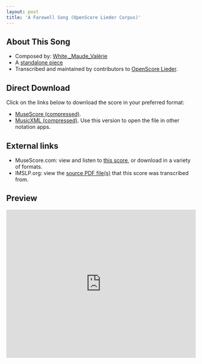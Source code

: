 ```yaml
---
layout: post
title: 'A Farewell Song (OpenScore Lieder Corpus)'
---
```


## About This Song

- Composed by: [White,_Maude_Valérie](https://fourscoreandmore.org/openscore/lieder/White,_Maude_Valérie)
- A [standalone piece](https://fourscoreandmore.org/openscore/lieder/White,_Maude_Valérie/_)
- Transcribed and maintained by contributors to [OpenScore Lieder].

[OpenScore Lieder]: https://musescore.com/openscore-lieder-corpus

## Direct Download

Click on the links below to download the score in your preferred format:
- [MuseScore (compressed)](https://github.com/openscore/lieder/blob/main/scores/White,_Maude_Valérie/_/A_Farewell_Song/lc6230776.mscz?raw=true).
- [MusicXML (compressed)](https://github.com/openscore/lieder/blob/main/scores/White,_Maude_Valérie/_/A_Farewell_Song/lc6230776.mxl?raw=true). Use this version to open the file in other notation apps.

## External links

- MuseScore.com: view and listen to [this score][MuseScore], or download in a variety of formats.
- IMSLP.org: view the [source PDF file(s)][IMSLP] that this score was transcribed from.

[MuseScore]: https://musescore.com/score/6230776
[IMSLP]: https://imslp.org/wiki/Special:ReverseLookup/629934

## Preview

<iframe width="100%" height="394" src="https://musescore.com/openscore-lieder-corpus/scores/6230776/embed" frameborder="0" allowfullscreen allow="autoplay; fullscreen"></iframe>
